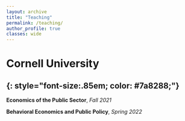 ```yaml
---
layout: archive
title: "Teaching"
permalink: /teaching/
author_profile: true
classes: wide
---
```


# Cornell University
{: style="font-size:.85em; color: #7a8288;"}
---

**Economics of the Public Sector**, *Fall 2021*  

**Behavioral Economics and Public Policy**, *Spring 2022*  

